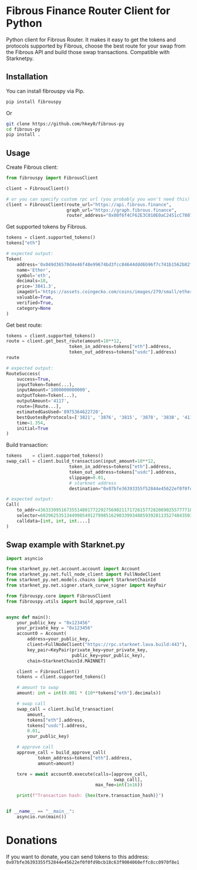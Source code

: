# Fibrous Finance Router Client for Python

Python client for Fibrous Router. It makes it easy to get the tokens and protocols supported by Fibrous, choose the best route for your swap from the Fibrous API and build those swap transactions. Compatible with Starknetpy.

## Installation
You can install fibrouspy via Pip.
```bash
pip install fibrouspy
```
Or
```bash
git clone https://github.com/hkey0/fibrous-py
cd fibrous-py
pip install .
```

## Usage

Create Fibrous client:
```python
from fibrouspy import FibrousClient

client = FibrousClient()

# or you can specify custom rpc url (you probably you won't need this)
client = FibrousClient(route_url="https://api.fibrous.finance",
                       graph_url="https://graph.fibrous.finance",
                       router_address="0x00f6f4CF62E3C010E0aC2451cC7807b5eEc19a40b0FaaCd00CCA3914280FDf5a")
```

Get supported tokens by Fibrous.
```python
tokens = client.supported_tokens()
tokens["eth"]

# expected output:
Token(
    address='0x049d36570d4e46f48e99674bd3fcc84644ddd6b96f7c741b1562b82f9e004dc7',
    name='Ether',
    symbol='eth',
    decimals=18,
    price='3841.3',
    imageUrl='https://assets.coingecko.com/coins/images/279/small/ethereum.png?1696501628',
    valuable=True,
    verified=True,
    category=None
)
```

Get best route:
```python
tokens = client.supported_tokens()
route = client.get_best_route(amount=10**12,
                        token_in_address=tokens["eth"].address,
                        token_out_address=tokens["usdc"].address)
route

# expected output:
RouteSuccess(
    success=True,
    inputToken=Token(...),
    inputAmount='1000000000000',
    outputToken=Token(...),
    outputAmount='4117',
    route=[Route...],
    estimatedGasUsed='8975364622720',
    bestQuotesByProtocols=['3821', '3876', '3815', '3878', '3838', '4117', '3883', '0', '3838', '5467'],
    time=1.354,
    initial=True
)
```

Build transaction:
```python
tokens    = client.supported_tokens()
swap_call = client.build_transaction(input_amount=10**12,
                        token_in_address=tokens["eth"].address,
                        token_out_address=tokens["usdc"].address,
                        slippage=0.01,
                        # starknet address
                        destination="0x07bfe36393355f52844e45622ef0f0fd9bcb18c63f9004060effc8cc0970f8e1")

# expected output:
Call(
    to_addr=436333995167355148017722927569021171726157728206902557777108018048487382874,
    selector=602962535134499854912799851629033993488593928113527484350375636311213640489,
    calldata=[int, int, int....]
)

```

## Swap example with Starknet.py
```python
import asyncio

from starknet_py.net.account.account import Account
from starknet_py.net.full_node_client import FullNodeClient
from starknet_py.net.models.chains import StarknetChainId
from starknet_py.net.signer.stark_curve_signer import KeyPair

from fibrouspy.core import FibrousClient
from fibrouspy.utils import build_approve_call


async def main():
    your_public_key = "0x123456"
    your_private_key = "0x123456"
    account0 = Account(
        address=your_public_key,
        client=FullNodeClient("https://rpc.starknet.lava.build:443"),
        key_pair=KeyPair(private_key=your_private_key,
                         public_key=your_public_key),
        chain=StarknetChainId.MAINNET)

    client = FibrousClient()
    tokens = client.supported_tokens()

    # amount to swap
    amount: int = int(0.001 * (10**tokens["eth"].decimals))

    # swap call
    swap_call = client.build_transaction(
        amount,
        tokens["eth"].address,
        tokens["usdc"].address,
        0.01,
        your_public_key)

    # approve call
    approve_call = build_approve_call(
            token_address=tokens["eth"].address,
            amount=amount)

    txre = await account0.execute(calls=[approve_call,
                                         swap_call],
                                  max_fee=int(1e16))

    print(f"Transaction hash: {hex(txre.transaction_hash)}")


if __name__ == "__main__":
    asyncio.run(main())
```

# Donations
If you want to donate, you can send tokens to this address: `0x07bfe36393355f52844e45622ef0f0fd9bcb18c63f9004060effc8cc0970f8e1`

